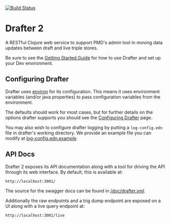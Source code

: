 [![Build Status](https://travis-ci.com/Swirrl/drafter.svg?token=RcApqLo51DL6VpVysv8Q&branch=master)](https://travis-ci.com/Swirrl/drafter)

# Drafter 2

A RESTful Clojure web service to support PMD's admin tool in moving data updates between draft and live triple stores.

Be sure to see the [Getting Started Guide](https://github.com/Swirrl/drafter/blob/master/doc/getting-started.org) for how to use Drafter and set up your Dev environment.

## Configuring Drafter

Drafter uses [environ](https://github.com/weavejester/environ) for its configuration. This means it uses environment variables (and/or java properties) to pass configuration
variables from the environment.

The defaults should work for most cases, but for further details on the options drafter supports you should see the [Configuring Drafter](https://github.com/Swirrl/drafter/blob/master/doc/configuring-drafter.org) page.

 You may also wish to configure drafter logging by putting a
`log-config.edn` file in drafter's working directory. We provide an
example file you can modify at [log-config.edn.example](https://github.com/Swirrl/drafter/blob/master/log-config.edn.example).

## API Docs

Drafter 2 exposes its API documentation along with a tool for driving the API through its web interface. By default, this is available at:

    http://localhost:3001/

The source for the swagger docs can be found in [/doc/drafter.yml](https://github.com/Swirrl/drafter/blob/master/doc/drafter.yml).

Additionally the raw endpoints and a trig dump endpoint are exposed on a UI along with a live query endpoint at:

    http://localhost:3001/live
